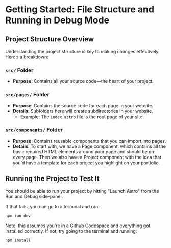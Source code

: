 # Getting Started: File Structure and Running in Debug Mode

## Project Structure Overview

Understanding the project structure is key to making changes effectively. Here’s a breakdown:

### `src/` Folder

- **Purpose**: Contains all your source code—the heart of your project.

### `src/pages/` Folder

- **Purpose**: Contains the source code for each page in your website.
- **Details**: Subfolders here will create subdirectories in your website.
  - Example: The `index.astro` file is the root page of your site.

### `src/components/` Folder

- **Purpose**: Contains reusable components that you can import into pages.
- **Details**: To start with, we have a Page component, which contains all the basic
  required HTML elements around your page and should be on every page. Then we also have
  a Project component with the idea that you'd have a template for each project you highlight
  on your portfolio.

## Running the Project to Test It

You should be able to run your project by hitting "Launch Astro" from the Run and Debug side-panel.

If that fails, you can go to a terminal and run:

```sh
npm run dev
```

Note: this assumes you're in a Github Codespace and everything got installed correctly.
If not, try going to the terminal and running:

```sh
npm install
```
